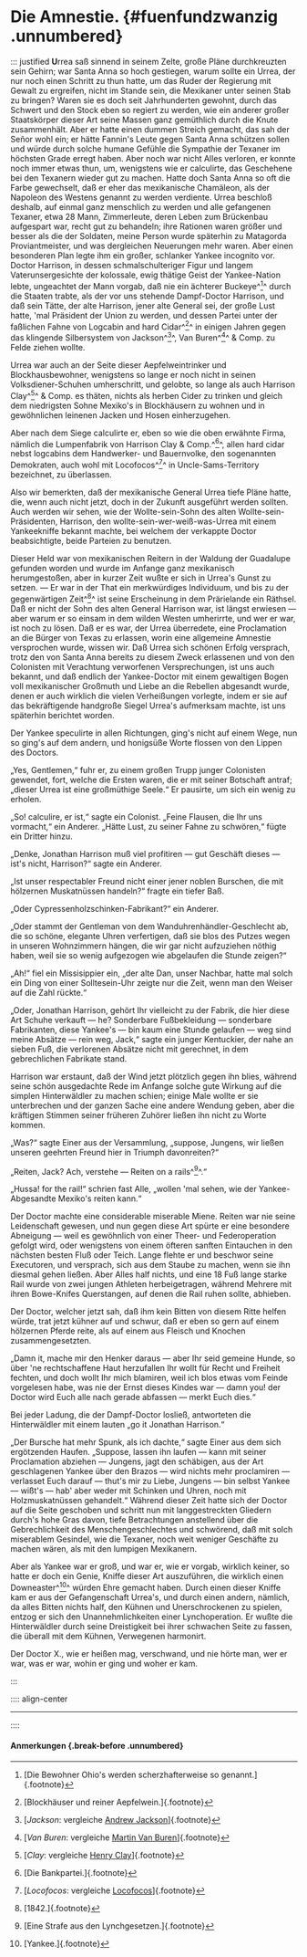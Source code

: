 # Die Amnestie. {#fuenfundzwanzig .unnumbered}

::: justified
**U**rrea saß sinnend in seinem Zelte, große Pläne durchkreuzten sein Gehirn; war
Santa Anna so hoch gestiegen, warum sollte ein Urrea, der nur noch einen Schritt
zu thun hatte, um das Ruder der Regierung mit Gewalt zu ergreifen, nicht im
Stande sein, die Mexikaner unter seinen Stab zu bringen? Waren sie es doch seit
Jahrhunderten gewohnt, durch das Schwert und den Stock eben so regiert zu
werden, wie ein anderer großer Staatskörper dieser Art seine Massen ganz
gemüthlich durch die Knute zusammenhält. Aber er hatte einen dummen Streich
gemacht, das sah der Señor wohl ein; er hätte Fannin's Leute gegen Santa Anna
schützen sollen und würde durch solche humane Gefühle die Sympathie der Texaner
im höchsten Grade erregt haben. Aber noch war nicht Alles verloren, er konnte
noch immer etwas thun, um, wenigstens wie er calculirte, das Geschehene bei den
Texanern wieder gut zu machen. Hatte doch Santa Anna so oft die Farbe
gewechselt, daß er eher das mexikanische Chamäleon, als der Napoleon des Westens
genannt zu werden verdiente. Urrea beschloß deshalb, auf einmal ganz menschlich
zu werden und alle gefangenen Texaner, etwa 28 Mann, Zimmerleute, deren Leben
zum Brückenbau aufgespart war, recht gut zu behandeln; ihre Rationen waren
größer und besser als die der Soldaten, meine Person wurde späterhin zu
Matagorda Proviantmeister, und was dergleichen Neuerungen mehr waren. Aber einen
besonderen Plan legte ihm ein großer, schlanker Yankee incognito vor. Doctor
Harrison, in dessen schmalschulteriger Figur und langem Vaterunsergesichte der
kolossale, ewig thätige Geist der Yankee-Nation lebte, ungeachtet der Mann
vorgab, daß nie ein ächterer Buckeye^[^2500]^ durch die Staaten trabte,
als der vor uns stehende Dampf-Doctor Harrison, und daß sein Tätte, der alte
Harrison, jener alte General sei, der große Lust hatte, 'mal Präsident der Union
zu werden, und dessen Partei unter der faßlichen Fahne von Logcabin and hard
Cidar^[^2501]^ in einigen Jahren gegen das klingende Silbersystem von
Jackson^[^2506]^, Van Buren^[^2505]^ & Comp. zu Felde ziehen wollte.

Urrea war auch an der Seite dieser Aepfelweintrinker und Blockhausbewohner,
wenigstens so lange er noch nicht in seinen Volksdiener-Schuhen umherschritt,
und gelobte, so lange als auch Harrison Clay^[^2504]^ & Comp. es thäten, nichts als
herben Cider zu trinken und gleich dem niedrigsten Sohne Mexiko's in
Blockhäusern zu wohnen und in gewöhnlichen leinenen Jacken und Hosen
einherzugehen.

Aber nach dem Siege calculirte er, eben so wie die oben erwähnte Firma, nämlich
die Lumpenfabrik von Harrison Clay & Comp.^[^2502]^, allen hard cidar nebst logcabins
dem Handwerker- und Bauernvolke, den sogenannten Demokraten, auch wohl mit
Locofocos^[^2509]^ in Uncle-Sams-Territory bezeichnet, zu überlassen.

Also wir bemerkten, daß der mexikanische General Urrea tiefe Pläne hatte, die,
wenn auch nicht jetzt, doch in der Zukunft ausgeführt werden sollten. Auch
werden wir sehen, wie der Wollte-sein-Sohn des alten Wollte-sein-Präsidenten,
Harrison, den wollte-sein-wer-weiß-was-Urrea mit einem Yankeekniffe bekannt
machte, bei welchem der verkappte Doctor beabsichtigte, beide Parteien zu
benutzen.

Dieser Held war von mexikanischen Reitern in der Waldung der Guadalupe gefunden
worden und wurde im Anfange ganz mexikanisch herumgestoßen, aber in kurzer Zeit
wußte er sich in Urrea's Gunst zu setzen. — Er war in der That ein merkwürdiges
Individuum, und bis zu der gegenwärtigen Zeit^[^2503]^ ist seine Erscheinung in dem
Prärielande ein Räthsel. Daß er nicht der Sohn des alten General Harrison war,
ist längst erwiesen — aber warum er so einsam in dem wilden Westen umherirrte,
und wer er war, ist noch zu lösen. Daß er es war, der Urrea überredete, eine
Proclamation an die Bürger von Texas zu erlassen, worin eine allgemeine Amnestie
versprochen wurde, wissen wir. Daß Urrea sich schönen Erfolg versprach, trotz
den von Santa Anna bereits zu diesem Zweck erlassenen und von den Colonisten mit
Verachtung verworfenen Versprechungen, ist uns auch bekannt, und daß endlich der
Yankee-Doctor mit einem gewaltigen Bogen voll mexikanischer Großmuth und Liebe
an die Rebellen abgesandt wurde, denen er auch wirklich die vielen Verheißungen
vorlegte, indem er sie auf das bekräftigende handgroße Siegel Urrea's aufmerksam
machte, ist uns späterhin berichtet worden.

Der Yankee speculirte in allen Richtungen, ging's nicht auf einem Wege, nun so
ging's auf dem andern, und honigsüße Worte flossen von den Lippen des Doctors.

„Yes, Gentlemen,“ fuhr er, zu einem großen Trupp junger Colonisten gewendet,
fort, welche die Ersten waren, die er mit seiner Botschaft antraf; „dieser Urrea
ist eine großmüthige Seele.“ Er pausirte, um sich ein wenig zu erholen.

„So! calculire, er ist,“ sagte ein Colonist. „Feine Flausen, die Ihr uns
vormacht,“ ein Anderer. „Hätte Lust, zu seiner Fahne zu schwören,“ fügte ein
Dritter hinzu.

„Denke, Jonathan Harrison muß viel profitiren — gut Geschäft dieses — ist's
nicht, Harrison?“ sagte ein Anderer.

„Ist unser respectabler Freund nicht einer jener noblen Burschen, die mit
hölzernen Muskatnüssen handeln?“ fragte ein tiefer Baß.

„Oder Cypressenholzschinken-Fabrikant?“ ein Anderer.

„Oder stammt der Gentleman von dem Wanduhrenhändler-Geschlecht ab, die so
schöne, elegante Uhren verfertigen, daß sie blos des Putzes wegen in unseren
Wohnzimmern hängen, die wir gar nicht aufzuziehen nöthig haben, weil sie so
wenig aufgezogen wie abgelaufen die Stunde zeigen?“

„Ah!“ fiel ein Missisippier ein, „der alte Dan, unser Nachbar, hatte mal solch
ein Ding von einer Solltesein-Uhr zeigte nur die Zeit, wenn man den Weiser auf
die Zahl rückte.“

„Oder, Jonathan Harrison, gehört Ihr vielleicht zu der Fabrik, die hier diese
Art Schuhe verkauft — he? Sonderbare Fußbekleidung — sonderbare Fabrikanten,
diese Yankee's — bin kaum eine Stunde gelaufen — weg sind meine Absätze — rein
weg, Jack,“ sagte ein junger Kentuckier, der nahe an sieben Fuß, die verlorenen
Absätze nicht mit gerechnet, in dem gebrechlichen Fabrikate stand.

Harrison war erstaunt, daß der Wind jetzt plötzlich gegen ihn blies, während
seine schön ausgedachte Rede im Anfange solche gute Wirkung auf die simplen
Hinterwäldler zu machen schien; einige Male wollte er sie unterbrechen und der
ganzen Sache eine andere Wendung geben, aber die kräftigen Stimmen seiner
früheren Zuhörer ließen ihn nicht zu Worte kommen.

„Was?“ sagte Einer aus der Versammlung, „suppose, Jungens, wir ließen unseren
geehrten Freund hier in Triumph davonreiten?“

„Reiten, Jack? Ach, verstehe — Reiten on a rails^[^2507]^.“

„Hussa! for the rail!“ schrien fast Alle, „wollen 'mal sehen, wie der
Yankee-Abgesandte Mexiko's reiten kann.“

Der Doctor machte eine considerable miserable Miene. Reiten war nie seine
Leidenschaft gewesen, und nun gegen diese Art spürte er eine besondere Abneigung
— weil es gewöhnlich von einer Theer- und Federoperation gefolgt wird, oder
wenigstens von einem öfteren sanften Eintauchen in den nächsten besten Fluß oder
Teich. Lange flehte er und beschwor seine Executoren, und versprach, sich aus
dem Staube zu machen, wenn sie ihn diesmal gehen ließen. Aber Alles half nichts,
und eine 18 Fuß lange starke Rail wurde von zwei jungen Athleten herbeigetragen,
während Mehrere mit ihren Bowe-Knifes Querstangen, auf denen die Rail ruhen
sollte, abhieben.

Der Doctor, welcher jetzt sah, daß ihm kein Bitten von diesem Ritte helfen
würde, trat jetzt kühner auf und schwur, daß er eben so gern auf einem hölzernen
Pferde reite, als auf einem aus Fleisch und Knochen zusammengesetzten.

„Damn it, mache mir den Henker daraus — aber Ihr seid gemeine Hunde, so über 'ne
rechtschaffene Haut herzufallen Ihr wollt für Recht und Freiheit fechten, und
doch wollt Ihr mich blamiren, weil ich blos etwas vom Feinde vorgelesen habe,
was nie der Ernst dieses Kindes war — damn you! der Doctor wird Euch alle nach
gerade abfassen — merkt Euch dies.“

Bei jeder Ladung, die der Dampf-Doctor losließ, antworteten die Hinterwäldler
mit einem lauten „go it Jonathan Harrison.“

„Der Bursche hat mehr Spunk, als ich dachte,“ sagte Einer aus dem sich
ergötzenden Haufen. „Suppose, lassen ihn laufen — kann mit seiner Proclamation
abziehen — Jungens, jagt den schäbigen, aus der Art geschlagenen Yankee über den
Brazos — wird nichts mehr proclamiren — verlasset Euch darauf — thut's mir zu
Liebe, Jungens — bin selbst Yankee — wißt's — hab' aber weder mit Schinken und
Uhren, noch mit Holzmuskatnüssen gehandelt.“ Während dieser Zeit hatte sich der
Doctor auf die Seite geschoben und schritt nun mit langgestreckten Gliedern
durch's hohe Gras davon, tiefe Betrachtungen anstellend über die Gebrechlichkeit
des Menschengeschlechtes und schwörend, daß mit solch miserablem Gesindel, wie
die Texaner, noch weit weniger Geschäfte zu machen wären, als mit den lumpigen
Mexikanern.

Aber als Yankee war er groß, und war er, wie er vorgab, wirklich keiner, so
hatte er doch ein Genie, Kniffe dieser Art auszuführen, die wirklich einen
Downeaster^[^2508]^ würden Ehre gemacht haben. Durch einen dieser Kniffe kam er aus der
Gefangenschaft Urrea's, und durch einen andern, nämlich, da alles Bitten nichts
half, den Kühnen und Unerschrockenen zu spielen, entzog er sich den
Unannehmlichkeiten einer Lynchoperation. Er wußte die Hinterwäldler durch seine
Dreistigkeit bei ihrer schwachen Seite zu fassen, die überall mit dem Kühnen,
Verwegenen harmonirt.

Der Doctor X., wie er heißen mag, verschwand, und nie hörte man, wer er war, was
er war, wohin er ging und woher er kam.

:::

:::: align-center
****
::::

#### **Anmerkungen** {.break-before .unnumbered}

[^2500]: [Die Bewohner Ohio's werden scherzhafterweise so genannt.]{.footnote}

[^2501]: [Blockhäuser und reiner Aepfelwein.]{.footnote}

[^2502]: [Die Bankpartei.]{.footnote}

[^2503]: [1842.]{.footnote}

[^2504]: [*Clay*: vergleiche [Henry Clay](https://de.wikipedia.org/wiki/Henry_Clay)]{.footnote}

[^2505]: [*Van Buren*: vergleiche [Martin Van Buren](https://de.wikipedia.org/wiki/Martin_Van_Buren)]{.footnote}

[^2506]: [*Jackson*: vergleiche [Andrew Jackson](https://de.wikipedia.org/wiki/Andrew_Jackson)]{.footnote}

[^2507]: [Eine Strafe aus den Lynchgesetzen.]{.footnote}

[^2508]: [Yankee.]{.footnote}

[^2509]: [*Locofocos*: vergleiche [Locofocos](https://en.wikipedia.org/wiki/Locofocos)]{.footnote}
